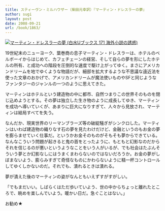 ```yaml
---
title: スティーヴン・ミルハウザー（柴田元幸訳）『マーティン・ドレスラーの夢』
author: sugi
layout: post
date: 2008-09-21
url: /book/1863/
---
```

<a href="http://www.amazon.co.jp/exec/obidos/ASIN/4560071713/chezsugi-22/ref=nosim/" name="amazletlink" target="_blank"><img src="http://i0.wp.com/ecx.images-amazon.com/images/I/41TiUq28DPL._SL160_.jpg?w=660" alt="マーティン・ドレスラーの夢 (白水Uブックス 171 海外小説の誘惑)" class="alignleft" data-recalc-dims="1" /></a>

19世紀末のニューヨーク、葉巻商の息子マーティン・ドレスラーは、ホテルのベルボーイからはじめて、カフェチェーンの経営、そして自らの夢を形にしたホテルの所有、と成功への階段を圧倒的な速度で駆け上がってゆく。まさにアメリカンドリームを地でゆくような物語だが、細部を拡大するような不思議な遠近法を使った文章のおかげで、アメリカンドリームが魔法使いものやSFと同じようなファンタジーのジャンルの一つのように思えてきた。

マーティンはホテルという建造物の中に都市、自然つまりこの世界そのものを閉じ込めようとする。その夢は独立した生き物のように成長してゆき、マーティンを成功へ導いていくが、あまりに巨大になりすぎて、人々から見放され、マーティンは結局すべてを失う。

なんだか、現実世界のリーマンブラーズ等の破綻騒ぎがシンクロした。マーティンはいわば建造物の織りなす石の夢を見たわけだけど、金融というのもお金の夢を膨らませていく仕事だ。というかお金そのものがそもそも夢からできている。なんなこういう問題が起きると鬼の首をとったように、もともと幻影なのだからそれを信じるのが悪いというようなことをいう人がいるが、でも社会はたぶんそういう夢とか幻影なしにはうまくまわらないのではないだろうか。お金の夢がしぼまないよう、膨らみすぎて奇怪なものにかわらないように精一杯コントロールしてゆくしかないのだ。それでも、潰れるときは潰れる。

夢が潰えた後のマーティンの姿がなんともいえずすがすがしい。

「でもまだいい。しばらくはただ歩いていよう、世の中からちょっと離れたところで、眺めを楽しんでいよう。暖かい日だ。急ぐことはない。」

お勧め★

